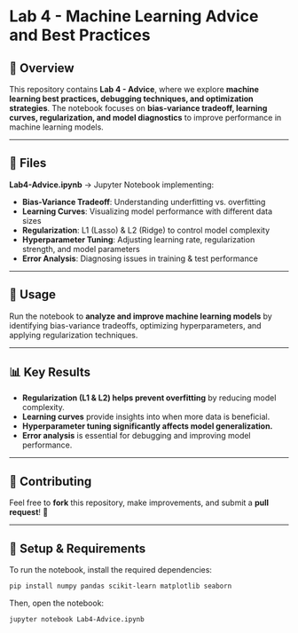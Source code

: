 # Lab 4 - Machine Learning Advice and Best Practices

## 📌 Overview  
This repository contains **Lab 4 - Advice**, where we explore **machine learning best practices, debugging techniques, and optimization strategies**. The notebook focuses on **bias-variance tradeoff, learning curves, regularization, and model diagnostics** to improve performance in machine learning models.

---

## 📂 Files  
**Lab4-Advice.ipynb** → Jupyter Notebook implementing:  
- **Bias-Variance Tradeoff**: Understanding underfitting vs. overfitting  
- **Learning Curves**: Visualizing model performance with different data sizes  
- **Regularization**: L1 (Lasso) & L2 (Ridge) to control model complexity  
- **Hyperparameter Tuning**: Adjusting learning rate, regularization strength, and model parameters  
- **Error Analysis**: Diagnosing issues in training & test performance  

---

## 🚀 Usage  
Run the notebook to **analyze and improve machine learning models** by identifying bias-variance tradeoffs, optimizing hyperparameters, and applying regularization techniques.

---

## 📊 Key Results  
- **Regularization (L1 & L2) helps prevent overfitting** by reducing model complexity.  
- **Learning curves** provide insights into when more data is beneficial.  
- **Hyperparameter tuning significantly affects model generalization.**  
- **Error analysis** is essential for debugging and improving model performance.  

---

## 🤝 Contributing  
Feel free to **fork** this repository, make improvements, and submit a **pull request**! 🚀  

---

## 🔧 Setup & Requirements  
To run the notebook, install the required dependencies:  
```bash
pip install numpy pandas scikit-learn matplotlib seaborn
```
Then, open the notebook:  
```bash
jupyter notebook Lab4-Advice.ipynb
```
